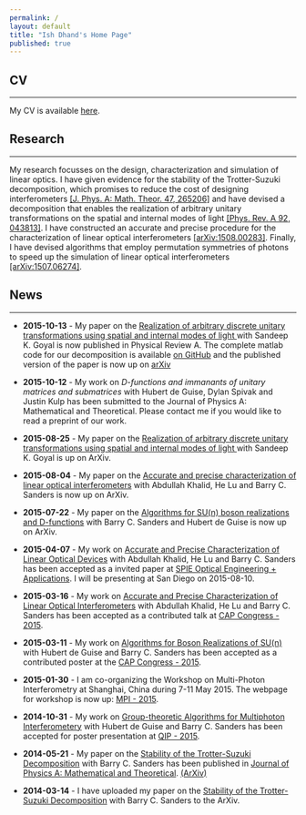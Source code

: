 ```yaml
---
permalink: /
layout: default
title: "Ish Dhand's Home Page"
published: true
---
```



## CV
----------------

My CV is available [here](https://ishdhand.github.com/CV_Ish_Dhand.pdf).


## Research
----------------

My research focusses on the design, characterization and simulation of linear optics. I have given evidence for the stability of the Trotter-Suzuki decomposition, which promises to reduce the cost of designing interferometers [[J. Phys. A: Math. Theor. 47, 265206]](http://dx.doi.org/10.1088/1751-8113/47/26/265206) and have devised a decomposition that enables the realization of arbitrary unitary transformations on the spatial and internal modes of light [[Phys. Rev. A 92, 043813]](http://journals.aps.org/pra/abstract/10.1103/PhysRevA.92.043813). I have constructed an accurate and precise procedure for the characterization of linear optical interferometers [[arXiv:1508.00283]](http://arxiv.org/abs/1508.00283). Finally, I have devised algorithms that employ permutation symmetries of photons to speed up the simulation of linear optical interferometers [[arXiv:1507.06274]](http://arxiv.org/abs/1507.06274).

## News
----------------

* **2015-10-13** - My paper on the [Realization of arbitrary discrete unitary transformations using spatial and internal modes of light
](http://journals.aps.org/pra/abstract/10.1103/PhysRevA.92.043813) with Sandeep K. Goyal is now published in Physical Review A. The complete matlab code for our decomposition is available [on GitHub](https://github.com/ishdhand/Internal-Spatial-Decomposition) and the published version of the paper is now up on [arXiv](http://arxiv.org/abs/1508.06259)

* **2015-10-12** - My work on *D-functions and immanants of unitary matrices and submatrices* with Hubert de Guise, Dylan Spivak and Justin Kulp has been submitted to the Journal of Physics A: Mathematical and Theoretical. Please contact me if you would like to read a preprint of our work.

* **2015-08-25** - My paper on the [Realization of arbitrary discrete unitary transformations using spatial and internal modes of light
](http://arxiv.org/abs/1508.06259) with Sandeep K. Goyal is up on ArXiv.

* **2015-08-04** - My paper on the [Accurate and precise characterization of linear optical interferometers](http://arxiv.org/abs/1508.00283) with Abdullah Khalid, He Lu and Barry C. Sanders is now up on ArXiv.

* **2015-07-22** - My paper on the [Algorithms for SU(n) boson realizations and D-functions](http://arxiv.org/abs/1507.06274) with Barry C. Sanders and Hubert de Guise is now up on ArXiv.

* **2015-04-07** - My work on [Accurate and Precise Characterization of Linear Optical Devices](http://spie.org/OP416) with Abdullah Khalid, He Lu and Barry C. Sanders has been accepted as a invited paper at [SPIE Optical Engineering + Applications](http://spie.org/x30491.xml?WT.mc_id=ROP15GB). I will be presenting at San Diego on 2015-08-10. 

* **2015-03-16** - My work on [Accurate and Precise Characterization of Linear Optical Interferometers](https://indico.cern.ch/event/355942/contribution/528) with Abdullah Khalid, He Lu and Barry C. Sanders has been accepted as a contributed talk at [CAP Congress - 2015](http://www.cap.ca/en/congress/2015).

* **2015-03-11** - My work on [Algorithms for Boson Realizations of SU(n)](https://indico.cern.ch/event/355942/session/267/contribution/665) with Hubert de Guise and Barry C. Sanders has been accepted as a contributed poster at the [CAP Congress - 2015](http://www.cap.ca/en/congress/2015).

* **2015-01-30** - I am co-organizing the Workshop on Multi-Photon Interferometry at Shanghai, China during 7-11 May 2015. The webpage for workshop is now up: [MPI - 2015](http://mpi2015.org).

* **2014-10-31** - My work on [Group-theoretic Algorithms for Multiphoton Interferometery](http://www.quantum-lab.org/qip2015/posters/87-Dhand.pdf) with Hubert de Guise and Barry C. Sanders has been accepted for poster presentation at [QIP - 2015](http://quantum-lab.org/qip2015/).

* **2014-05-21** - My paper on the [Stability of the Trotter-Suzuki Decomposition](http://iopscience.iop.org/1751-8121/47/26/265206/) with Barry C. Sanders has been published in [Journal of Physics A: Mathematical and Theoretical](http://iopscience.iop.org/1751-8121/). [(ArXiv)](http://arxiv.org/abs/1403.3469)

* **2014-03-14** - I have uploaded my paper on the [Stability of the Trotter-Suzuki Decomposition](http://arxiv.org/abs/1403.3469) with Barry C. Sanders to the ArXiv.
